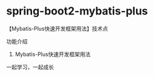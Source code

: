 # spring-boot2-mybatis-plus

【Mybatis-Plus快速开发框架用法】技术点

功能介绍

1. Mybatis-Plus快速开发框架用法


一起学习，一起成长






